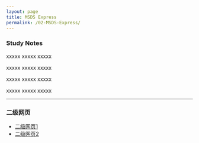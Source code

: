 ```yaml
---
layout: page
title: MSDS Express
permalink: /02-MSDS-Express/
---
```


### Study Notes

xxxxx xxxxx xxxxx

xxxxx xxxxx xxxxx

xxxxx xxxxx xxxxx

xxxxx xxxxx xxxxx

---

### 二级网页
- [二级网页1](/一级1/二级1/)
- [二级网页2](/一级1/二级2/)
